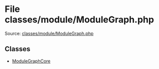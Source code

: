 File classes/module/ModuleGraph.php
=========

Source: [classes/module/ModuleGraph.php](https://github.com/PrestaShop/PrestaShop/blob/1.5.0.17/classes/module/ModuleGraph.php)


Classes
-------

* [ModuleGraphCore](class.ModuleGraphCore.md)


